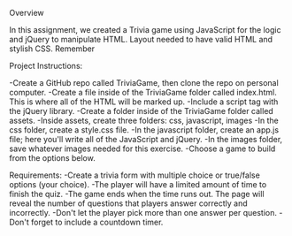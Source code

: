 Overview

In this assignment, we created a Trivia game using JavaScript for the logic and jQuery to manipulate HTML. Layout needed to have valid HTML and stylish CSS.
Remember


Project Instructions:

-Create a GitHub repo called TriviaGame, then clone the repo on personal computer.
-Create a file inside of the TriviaGame folder called index.html. This is where all of the HTML will be marked up. 
-Include a script tag with the jQuery library.
-Create a folder inside of the TriviaGame folder called assets.
-Inside assets, create three folders: css, javascript, images
-In the css folder, create a style.css file.
-In the javascript folder, create an app.js file; here you'll write all of the JavaScript and jQuery.
-In the images folder, save whatever images needed for this exercise.
-Choose a game to build from the options below.

Requirements:
-Create a trivia form with multiple choice or true/false options (your choice).
-The player will have a limited amount of time to finish the quiz.
-The game ends when the time runs out. The page will reveal the number of questions that players answer correctly and incorrectly.
-Don't let the player pick more than one answer per question.
-Don't forget to include a countdown timer.
